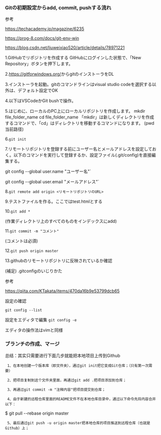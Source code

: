 ﻿### Gitの初期設定からadd, commit, pushする流れ

参考

<https://techacademy.jp/magazine/6235>

<https://prog-8.com/docs/git-env-win>

<https://blog.csdn.net/liuweixiao520/article/details/78971221>

1.GitHubでリポジトリを作成する
GitHubにログインした状態で、「New Repository」ボタンを押下します。

2.<https://gitforwindows.org/>からgitのインストーラをDL

3.インストーラを起動。gitのコマンドラインはvisual studio codeを選択する以外は、デフォルト設定でOK

4.以下はVSCodeかGit bushで操作。

5.はじめに、ローカルのPC上にローカルリポジトリを作成します。
mkdir file_folder_name
cd file_folder_name
「mkdir」は新しくディレクトリを作成するコマンドで、「cd」はディレクトリを移動するコマンドになります。
(pwd 当前路径)

6.`git init`

7.リモートリポジトリを登録する前にユーザー名とメールアドレスを設定しておく。以下のコマンドを実行して登録するか、設定ファイル(.git/config)を直接編集する。

 git config --global user.name "ユーザー名"`

 git config --global user.email "メールアドレス"`

8.`git remote add origin <リモートリポジトリのURL>`

9.テストファイルを作る。ここではtest.htmlとする

10.`git add *`

 (作業ディレクトリ上のすべてのものをインデックスにadd)

11.`git commit -m "コメント"`

 (コメントは必須)

12.`git push origin master`

13.githubのリモートリポジトリに反映されているか確認


(補足) .gitconfigのいじりかた

参考 

<https://qiita.com/KTakata/items/470da16b9e53799dcb65>

設定の確認

`git config --list`


設定をエディタで編集
`git config -e`

エディタの操作法はvimと同様

### ブランチの作成、マージ

总结：其实只需要进行下面几步就能把本地项目上传到Github

     1、在本地创建一个版本库（即文件夹），通过git init把它变成Git仓库；（只有第一次需要）

     2、把项目复制到这个文件夹里面，再通过git add .把项目添加到仓库；

     3、再通过git commit -m "注释内容"把项目提交到仓库；

     4、由于新建的远程仓库里面的README文件不在本地仓库目录中，通过以下命令先将内容合并以下：

$ git pull --rebase origin master 

     5、最后通过git push -u origin master把本地仓库的项目推送到远程仓库（也就是Github）上；
